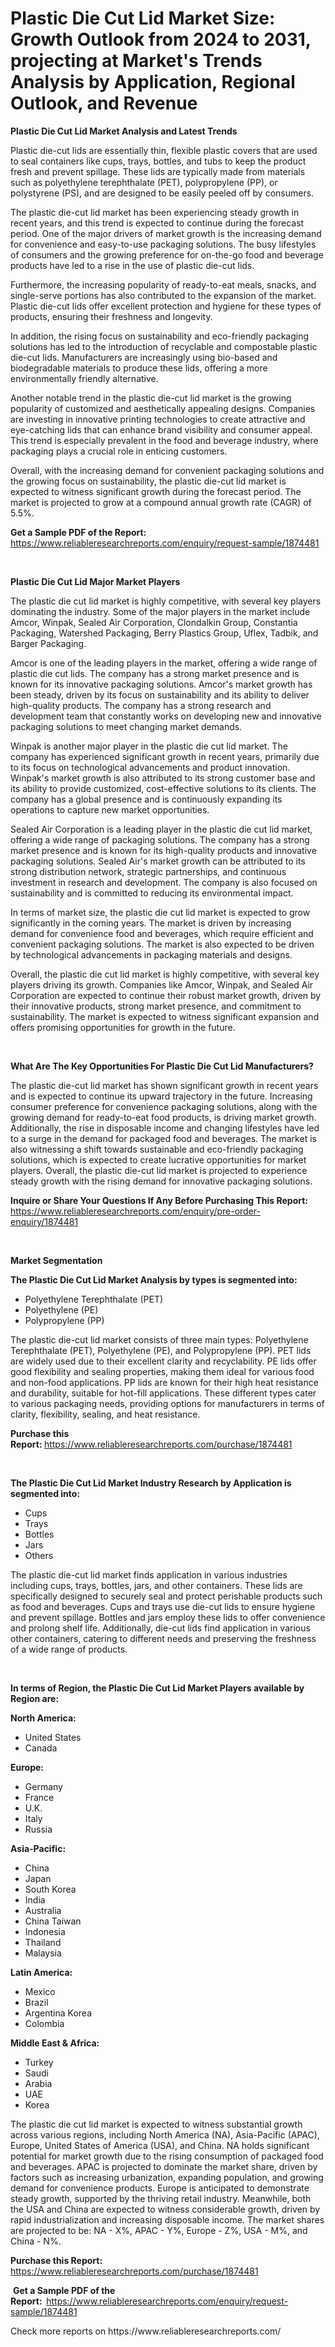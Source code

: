 <p><h1>Plastic Die Cut Lid Market Size: Growth Outlook from 2024 to 2031, projecting at Market's Trends Analysis by Application, Regional Outlook, and Revenue</h1></p><p><strong>Plastic Die Cut Lid Market Analysis and Latest Trends</strong></p>
<p><p>Plastic die-cut lids are essentially thin, flexible plastic covers that are used to seal containers like cups, trays, bottles, and tubs to keep the product fresh and prevent spillage. These lids are typically made from materials such as polyethylene terephthalate (PET), polypropylene (PP), or polystyrene (PS), and are designed to be easily peeled off by consumers.</p><p>The plastic die-cut lid market has been experiencing steady growth in recent years, and this trend is expected to continue during the forecast period. One of the major drivers of market growth is the increasing demand for convenience and easy-to-use packaging solutions. The busy lifestyles of consumers and the growing preference for on-the-go food and beverage products have led to a rise in the use of plastic die-cut lids.</p><p>Furthermore, the increasing popularity of ready-to-eat meals, snacks, and single-serve portions has also contributed to the expansion of the market. Plastic die-cut lids offer excellent protection and hygiene for these types of products, ensuring their freshness and longevity.</p><p>In addition, the rising focus on sustainability and eco-friendly packaging solutions has led to the introduction of recyclable and compostable plastic die-cut lids. Manufacturers are increasingly using bio-based and biodegradable materials to produce these lids, offering a more environmentally friendly alternative.</p><p>Another notable trend in the plastic die-cut lid market is the growing popularity of customized and aesthetically appealing designs. Companies are investing in innovative printing technologies to create attractive and eye-catching lids that can enhance brand visibility and consumer appeal. This trend is especially prevalent in the food and beverage industry, where packaging plays a crucial role in enticing customers.</p><p>Overall, with the increasing demand for convenient packaging solutions and the growing focus on sustainability, the plastic die-cut lid market is expected to witness significant growth during the forecast period. The market is projected to grow at a compound annual growth rate (CAGR) of 5.5%.</p></p>
<p><strong>Get a Sample PDF of the Report:&nbsp;</strong> <a href="https://www.reliableresearchreports.com/enquiry/request-sample/1874481">https://www.reliableresearchreports.com/enquiry/request-sample/1874481</a></p>
<p>&nbsp;</p>
<p><strong>Plastic Die Cut Lid Major Market Players</strong></p>
<p><p>The plastic die cut lid market is highly competitive, with several key players dominating the industry. Some of the major players in the market include Amcor, Winpak, Sealed Air Corporation, Clondalkin Group, Constantia Packaging, Watershed Packaging, Berry Plastics Group, Uflex, Tadbik, and Barger Packaging.</p><p>Amcor is one of the leading players in the market, offering a wide range of plastic die cut lids. The company has a strong market presence and is known for its innovative packaging solutions. Amcor's market growth has been steady, driven by its focus on sustainability and its ability to deliver high-quality products. The company has a strong research and development team that constantly works on developing new and innovative packaging solutions to meet changing market demands.</p><p>Winpak is another major player in the plastic die cut lid market. The company has experienced significant growth in recent years, primarily due to its focus on technological advancements and product innovation. Winpak's market growth is also attributed to its strong customer base and its ability to provide customized, cost-effective solutions to its clients. The company has a global presence and is continuously expanding its operations to capture new market opportunities.</p><p>Sealed Air Corporation is a leading player in the plastic die cut lid market, offering a wide range of packaging solutions. The company has a strong market presence and is known for its high-quality products and innovative packaging solutions. Sealed Air's market growth can be attributed to its strong distribution network, strategic partnerships, and continuous investment in research and development. The company is also focused on sustainability and is committed to reducing its environmental impact.</p><p>In terms of market size, the plastic die cut lid market is expected to grow significantly in the coming years. The market is driven by increasing demand for convenience food and beverages, which require efficient and convenient packaging solutions. The market is also expected to be driven by technological advancements in packaging materials and designs.</p><p>Overall, the plastic die cut lid market is highly competitive, with several key players driving its growth. Companies like Amcor, Winpak, and Sealed Air Corporation are expected to continue their robust market growth, driven by their innovative products, strong market presence, and commitment to sustainability. The market is expected to witness significant expansion and offers promising opportunities for growth in the future.</p></p>
<p>&nbsp;</p>
<p><strong>What Are The Key Opportunities For Plastic Die Cut Lid Manufacturers?</strong></p>
<p><p>The plastic die-cut lid market has shown significant growth in recent years and is expected to continue its upward trajectory in the future. Increasing consumer preference for convenience packaging solutions, along with the growing demand for ready-to-eat food products, is driving market growth. Additionally, the rise in disposable income and changing lifestyles have led to a surge in the demand for packaged food and beverages. The market is also witnessing a shift towards sustainable and eco-friendly packaging solutions, which is expected to create lucrative opportunities for market players. Overall, the plastic die-cut lid market is projected to experience steady growth with the rising demand for innovative packaging solutions.</p></p>
<p><strong>Inquire or Share Your Questions If Any Before Purchasing This Report:</strong> <a href="https://www.reliableresearchreports.com/enquiry/pre-order-enquiry/1874481">https://www.reliableresearchreports.com/enquiry/pre-order-enquiry/1874481</a></p>
<p>&nbsp;</p>
<p><strong>Market Segmentation</strong></p>
<p><strong>The Plastic Die Cut Lid Market Analysis by types is segmented into:</strong></p>
<p><ul><li>Polyethylene Terephthalate (PET)</li><li>Polyethylene (PE)</li><li>Polypropylene (PP)</li></ul></p>
<p><p>The plastic die-cut lid market consists of three main types: Polyethylene Terephthalate (PET), Polyethylene (PE), and Polypropylene (PP). PET lids are widely used due to their excellent clarity and recyclability. PE lids offer good flexibility and sealing properties, making them ideal for various food and non-food applications. PP lids are known for their high heat resistance and durability, suitable for hot-fill applications. These different types cater to various packaging needs, providing options for manufacturers in terms of clarity, flexibility, sealing, and heat resistance.</p></p>
<p><strong>Purchase this Report:&nbsp;</strong><a href="https://www.reliableresearchreports.com/purchase/1874481">https://www.reliableresearchreports.com/purchase/1874481</a></p>
<p>&nbsp;</p>
<p><strong>The Plastic Die Cut Lid Market Industry Research by Application is segmented into:</strong></p>
<p><ul><li>Cups</li><li>Trays</li><li>Bottles</li><li>Jars</li><li>Others</li></ul></p>
<p><p>The plastic die-cut lid market finds application in various industries including cups, trays, bottles, jars, and other containers. These lids are specifically designed to securely seal and protect perishable products such as food and beverages. Cups and trays use die-cut lids to ensure hygiene and prevent spillage. Bottles and jars employ these lids to offer convenience and prolong shelf life. Additionally, die-cut lids find application in various other containers, catering to different needs and preserving the freshness of a wide range of products.</p></p>
<p>&nbsp;</p>
<p><strong>In terms of Region, the Plastic Die Cut Lid Market Players available by Region are:</strong></p>
<p>
    <p> <strong> North America: </strong>
        <ul>
            <li>United States</li>
            <li>Canada</li>
        </ul>
        </p> 
    <p> <strong> Europe: </strong>
        <ul>
            <li>Germany</li>
            <li>France</li>
            <li>U.K.</li>
            <li>Italy</li>
            <li>Russia</li>
        </ul>
        </p> 
    <p> <strong> Asia-Pacific: </strong>
        <ul>
            <li>China</li>
            <li>Japan</li>
            <li>South Korea</li>
            <li>India</li>
            <li>Australia</li>
            <li>China Taiwan</li>
            <li>Indonesia</li>
            <li>Thailand</li>
            <li>Malaysia</li>
        </ul>
        </p> 
    <p> <strong> Latin America: </strong>
        <ul>
            <li>Mexico</li>
            <li>Brazil</li>
            <li>Argentina Korea</li>
            <li>Colombia</li>
        </ul>
        </p> 
    <p> <strong> Middle East & Africa: </strong>
        <ul>
            <li>Turkey</li>
            <li>Saudi</li>
            <li>Arabia</li>
            <li>UAE</li>
            <li>Korea</li>
        </ul>
    </p>
    </p>
<p><p>The plastic die cut lid market is expected to witness substantial growth across various regions, including North America (NA), Asia-Pacific (APAC), Europe, United States of America (USA), and China. NA holds significant potential for market growth due to the rising consumption of packaged food and beverages. APAC is projected to dominate the market share, driven by factors such as increasing urbanization, expanding population, and growing demand for convenience products. Europe is anticipated to demonstrate steady growth, supported by the thriving retail industry. Meanwhile, both the USA and China are expected to witness considerable growth, driven by rapid industrialization and increasing disposable income. The market shares are projected to be: NA - X%, APAC - Y%, Europe - Z%, USA - M%, and China - N%.</p></p>
<p><strong>Purchase this Report: </strong><a href="https://www.reliableresearchreports.com/purchase/1874481">https://www.reliableresearchreports.com/purchase/1874481</a></p>
<p>&nbsp;<strong>Get a Sample PDF of the Report:&nbsp;&nbsp;</strong><a href="https://www.reliableresearchreports.com/enquiry/request-sample/1874481">https://www.reliableresearchreports.com/enquiry/request-sample/1874481</a></p>
<p><strong></strong></p>
<p>Check more reports on https://www.reliableresearchreports.com/</p>
